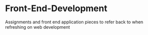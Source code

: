 # Front-End-Development
Assignments and front end application pieces to refer back to when refreshing on web development
